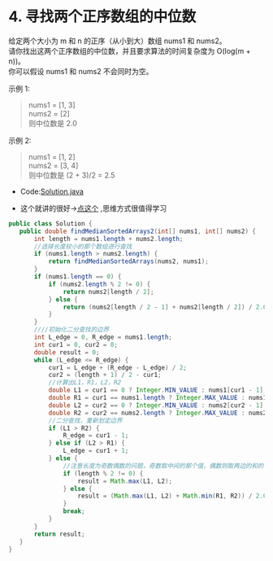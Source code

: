 # 4. 寻找两个正序数组的中位数
给定两个大小为 m 和 n 的正序（从小到大）数组 nums1 和 nums2。      
请你找出这两个正序数组的中位数，并且要求算法的时间复杂度为 O(log(m + n))。      
你可以假设 nums1 和 nums2 不会同时为空。      

示例 1:
>nums1 = [1, 3]   
nums2 = [2]   
则中位数是 2.0   

示例 2:
>nums1 = [1, 2]   
nums2 = [3, 4]   
则中位数是 (2 + 3)/2 = 2.5   

* Code:[Solution.java](Solution.java)
   
* 这个就讲的很好->[点这个](https://leetcode-cn.com/problems/median-of-two-sorted-arrays/solution/4-xun-zhao-liang-ge-zheng-xu-shu-zu-de-zhong-we-15/) ,思维方式很值得学习
```java
public class Solution {
   public double findMedianSortedArrays2(int[] nums1, int[] nums2) {
       int length = nums1.length + nums2.length;
       //选择长度较小的那个数组进行查找
       if (nums1.length > nums2.length) {
           return findMedianSortedArrays(nums2, nums1);
       }
       if (nums1.length == 0) {
           if (nums2.length % 2 != 0) {
               return nums2[length / 2];
           } else {
               return (nums2[length / 2 - 1] + nums2[length / 2]) / 2.0;
           }
       }
       ////初始化二分查找的边界
       int L_edge = 0, R_edge = nums1.length;
       int cur1 = 0, cur2 = 0;
       double result = 0;
       while (L_edge <= R_edge) {
           cur1 = L_edge + (R_edge - L_edge) / 2;
           cur2 = (length + 1) / 2 - cur1;
           //计算出L1，R1，L2，R2
           double L1 = cur1 == 0 ? Integer.MIN_VALUE : nums1[cur1 - 1];
           double R1 = cur1 == nums1.length ? Integer.MAX_VALUE : nums1[cur1];
           double L2 = cur2 == 0 ? Integer.MIN_VALUE : nums2[cur2 - 1];
           double R2 = cur2 == nums2.length ? Integer.MAX_VALUE : nums2[cur2];
           //二分查找，重新划定边界
           if (L1 > R2) {
               R_edge = cur1 - 1;
           } else if (L2 > R1) {
               L_edge = cur1 + 1;
           } else {
               //注意长度为奇数偶数的问题，奇数取中间的那个值，偶数则取两边的和的一半
               if (length % 2 != 0) {
                   result = Math.max(L1, L2);
               } else {
                   result = (Math.max(L1, L2) + Math.min(R1, R2)) / 2.0;
               }
               break;
           }
       }
       return result;
   }
}
```